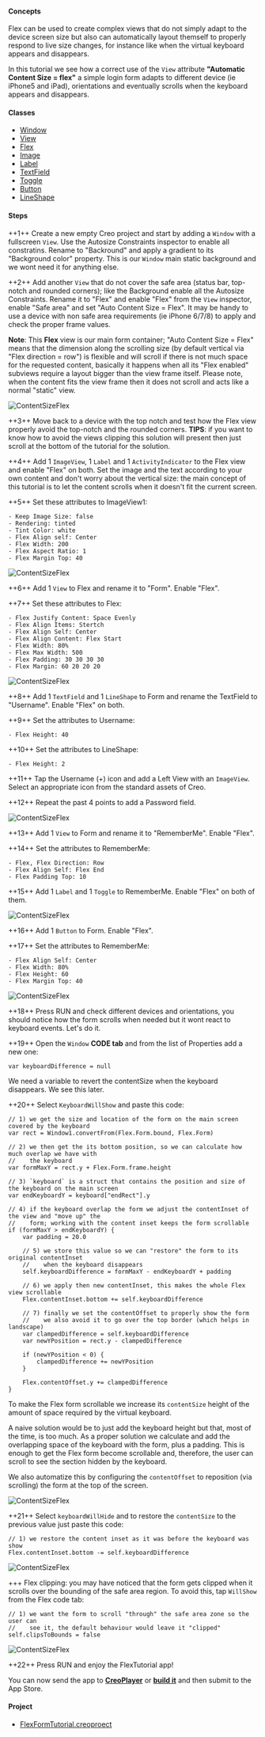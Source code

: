 #### Concepts

Flex can be used to create complex views that do not simply adapt to the device screen size but also can automatically layout themself to properly respond to live size changes, for instance like when the virtual keyboard appears and disappears.

In this tutorial we see how a correct use of the `View` attribute **"Automatic Content Size = flex"** a simple login form adapts to different device (ie iPhone5 and iPad), orientations and eventually scrolls when the keyboard appears and disappears.

#### Classes

* [Window](../classes/Window.md)
* [View](../classes/View.md)
* [Flex](../classes/Flex.md)
* [Image](../classes/Image.md)
* [Label](../classes/Label.md)
* [TextField](../classes/TextField.md)
* [Toggle](../classes/Toggle.md)
* [Button](../classes/Button.md)
* [LineShape](../classes/LineShape.md)

#### Steps

++1++ Create a new empty Creo project and start by adding a `Window` with a fullscreen `View`. Use the Autosize Constraints inspector to enable all constratins. Rename to "Backround" and apply a gradient to its "Background color" property. This is our `Window` main static background and we wont need it for anything else.

++2++ Add another `View` that do not cover the safe area (status bar, top-notch and rounded corners); like the Background enable all the Autosize Constraints. Rename it to "Flex" and enable "Flex" from the `View` inspector, enable "Safe area" and set "Auto Content Size = Flex". It may be handy to use a device with non safe area requirements (ie iPhone 6/7/8) to apply and check the proper frame values.

**Note**:
This __Flex__ view is our main form container; "Auto Content Size = Flex" means that the dimension along the scrolling size (by default vertical via "Flex direction = row") is flexible and will scroll if there is not much space for the requested content, basically it happens when all its "Flex enabled" subviews require a layout bigger than the view frame itself. Please note, when the content fits the view frame then it does not scroll and acts like a normal "static" view.

![ContentSizeFlex](../images/tutorials/content-size-flex-1.png)

++3++ Move back to a device with the top notch and test how the Flex view properly avoid the top-notch and the rounded corners. **TIPS**: if you want to know how to avoid the views clipping this solution will present then just scroll at the bottom of the tutorial for the solution.

++4++ Add 1 `ImageView`, 1 `Label` and 1 `ActivityIndicator` to the Flex view and enable "Flex" on both. Set the image and the text according to your own content and don't worry about the vertical size: the main concept of this tutorial is to let the content scrolls when it doesn't fit the current screen.

++5++ Set these attributes to ImageView1:

    - Keep Image Size: false
    - Rendering: tinted
    - Tint Color: white
    - Flex Align self: Center
    - Flex Width: 200
    - Flex Aspect Ratio: 1
    - Flex Margin Top: 40

![ContentSizeFlex](../images/tutorials/content-size-flex-2.png)

++6++ Add 1 `View` to Flex and rename it to "Form". Enable "Flex".

++7++ Set these attributes to Flex:

    - Flex Justify Content: Space Evenly
    - Flex Align Items: Stertch
    - Flex Align Self: Center
    - Flex Align Content: Flex Start
    - Flex Width: 80%
    - Flex Max Width: 500
    - Flex Padding: 30 30 30 30
    - Flex Margin: 60 20 20 20

![ContentSizeFlex](../images/tutorials/content-size-flex-3.png)

++8++ Add 1 `TextField` and 1 `LineShape` to Form and rename the TextField to "Username". Enable "Flex" on both.

++9++ Set the attributes to Username:

    - Flex Height: 40

++10++ Set the attributes to LineShape:

    - Flex Height: 2

++11++ Tap the Username (+) icon and add a Left View with an `ImageView`. Select an appropriate icon from the standard assets of Creo.

++12++ Repeat the past 4 points to add a Password field.

![ContentSizeFlex](../images/tutorials/content-size-flex-4.png)

++13++ Add 1 `View` to Form and rename it to "RememberMe". Enable "Flex".

++14++ Set the attributes to RememberMe:

    - Flex, Flex Direction: Row
    - Flex Align Self: Flex End
    - Flex Padding Top: 10

++15++ Add 1 `Label` and 1 `Toggle` to RememberMe. Enable "Flex" on both of them.

![ContentSizeFlex](../images/tutorials/content-size-flex-5.png)

++16++ Add 1 `Button` to Form. Enable "Flex".

++17++ Set the attributes to RememberMe:

    - Flex Align Self: Center
    - Flex Width: 80%
    - Flex Height: 60
    - Flex Margin Top: 40

![ContentSizeFlex](../images/tutorials/content-size-flex-6.png)

++18++ Press RUN and check different devices and orientations, you should notice how the form scrolls when needed but it wont react to keyboard events. Let's do it.

++19++ Open the `Window` **CODE tab** and from the list of Properties add a new one:

```var keyboardDifference = null```

We need a variable to revert the contentSize when the keyboard disappears. We see this later.

++20++ Select `KeyboardWillShow` and paste this code:

```
// 1) we get the size and location of the form on the main screen covered by the keyboard
var rect = Window1.convertFrom(Flex.Form.bound, Flex.Form)

// 2) we then get the its bottom position, so we can calculate how much overlap we have with
//    the keyboard
var formMaxY = rect.y + Flex.Form.frame.height

// 3) `keyboard` is a struct that contains the position and size of the keyboard on the main screen
var endKeyboardY = keyboard["endRect"].y

// 4) if the keyboard overlap the form we adjust the contentInset of the view and "move up" the
//    form; working with the content inset keeps the form scrollable
if (formMaxY > endKeyboardY) {
	var padding = 20.0

	// 5) we store this value so we can "restore" the form to its original contentInset
	//    when the keyboard disappears
	self.keyboardDifference = formMaxY - endKeyboardY + padding

	// 6) we apply then new contentInset, this makes the whole Flex view scrollable
	Flex.contentInset.bottom += self.keyboardDifference

	// 7) finally we set the contentOffset to properly show the form
	//    we also avoid it to go over the top border (which helps in landscape)
	var clampedDifference = self.keyboardDifference
	var newYPosition = rect.y - clampedDifference

	if (newYPosition < 0) {
		clampedDifference += newYPosition
	}

	Flex.contentOffset.y += clampedDifference
}
```

To make the Flex form scrollable we increase its `contentSize` height of the amount of space required by the virtual keyboard.

A naive solution would be to just add the keyboard height but that, most of the time, is too much. As a proper solution we calculate and add the overlapping space of the keyboard with the form, plus a padding. This is enough to get the Flex form become scrollable and, therefore, the user can scroll to see the section hidden by the keyboard.

We also automatize this by configuring the `contentOffset` to reposition (via scrolling) the form at the top of the screen.

![ContentSizeFlex](../images/tutorials/content-size-flex-10.png)

++21++ Select `keyboardWillHide` and to restore the `contentSize` to the previous value just paste this code:

```
// 1) we restore the content inset as it was before the keyboard was show
Flex.contentInset.bottom -= self.keyboardDifference
```

![ContentSizeFlex](../images/tutorials/content-size-flex-7.png)

+++ Flex clipping: you may have noticed that the form gets clipped when it scrolls over the bounding of the safe area region. To avoid this, tap `WillShow` from the Flex code tab:

```
// 1) we want the form to scroll "through" the safe area zone so the user can
//    see it, the default behaviour would leave it "clipped"
self.clipsToBounds = false
```

![ContentSizeFlex](../images/tutorials/content-size-flex-8.png)

++22++ Press RUN and enjoy the FlexTutorial app!

You can now send the app to **[CreoPlayer](../creo/creoplayer.md)** or **[build it](../creo/build-your-app.md)** and then submit to the App Store.

#### Project

* [FlexFormTutorial.creoproect]({{github_raw_link}}/assets/FlexFormTutorial.creoproject.zip)
